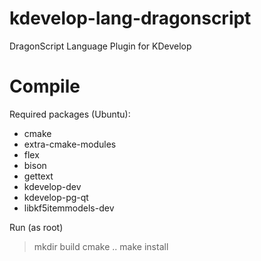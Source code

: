 # kdevelop-lang-dragonscript
DragonScript Language Plugin for KDevelop

# Compile
Required packages (Ubuntu):
- cmake
- extra-cmake-modules
- flex
- bison
- gettext
- kdevelop-dev
- kdevelop-pg-qt
- libkf5itemmodels-dev

Run (as root)
> mkdir build
> cmake ..
> make install
